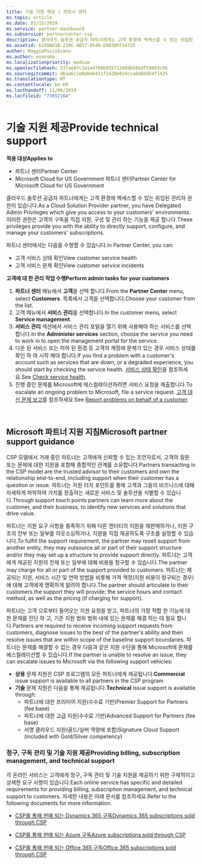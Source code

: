 ```yaml
---
title: 기술 지원 제공 | 파트너 센터
ms.topic: article
ms.date: 03/15/2019
ms.service: partner-dashboard
ms.subservice: partnercenter-csp
description: 클라우드 솔루션 공급자 파트너에게는 고객 환경에 액세스할 수 있는 위임된 관리자 권한이 있습니다.
ms.assetid: 6199AD1B-239C-4B57-8540-E0038FF34725
author: MaggiePucciEvans
ms.author: evansma
ms.localizationpriority: medium
ms.openlocfilehash: 337ae07c1e1e4f08b935713489b56bdf59803c0b
ms.sourcegitcommit: dbaa6c2e8a0e6431f1420e024cca6d0dd54f1425
ms.translationtype: MT
ms.contentlocale: ko-KR
ms.lasthandoff: 11/06/2019
ms.locfileid: "73652164"
---
```

# <a name="provide-technical-support"></a><span data-ttu-id="17bb5-103">기술 지원 제공</span><span class="sxs-lookup"><span data-stu-id="17bb5-103">Provide technical support</span></span>

<span data-ttu-id="17bb5-104">**적용 대상**</span><span class="sxs-lookup"><span data-stu-id="17bb5-104">**Applies to**</span></span>

-  <span data-ttu-id="17bb5-105">파트너 센터</span><span class="sxs-lookup"><span data-stu-id="17bb5-105">Partner Center</span></span>
-  <span data-ttu-id="17bb5-106">Microsoft Cloud for US Government 파트너 센터</span><span class="sxs-lookup"><span data-stu-id="17bb5-106">Partner Center for Microsoft Cloud for US Government</span></span>


<span data-ttu-id="17bb5-107">클라우드 솔루션 공급자 파트너에게는 고객 환경에 액세스할 수 있는 위임된 관리자 권한이 있습니다.</span><span class="sxs-lookup"><span data-stu-id="17bb5-107">As a Cloud Solution Provider partner, you have Delegated Admin Privileges which give you access to your customers' environments.</span></span> <span data-ttu-id="17bb5-108">이러한 권한은 고객의 구독을 직접 지원, 구성 및 관리 하는 기능을 제공 합니다.</span><span class="sxs-lookup"><span data-stu-id="17bb5-108">These privileges provide you with the ability to directly support, configure, and manage your customers' subscriptions.</span></span>

<span data-ttu-id="17bb5-109">파트너 센터에서는 다음을 수행할 수 있습니다.</span><span class="sxs-lookup"><span data-stu-id="17bb5-109">In Partner Center, you can:</span></span>

-   <span data-ttu-id="17bb5-110">고객 서비스 상태 확인</span><span class="sxs-lookup"><span data-stu-id="17bb5-110">View customer service health</span></span>
-   <span data-ttu-id="17bb5-111">고객 서비스 문제 확인</span><span class="sxs-lookup"><span data-stu-id="17bb5-111">View customer service incidents</span></span>

<span data-ttu-id="17bb5-112">**고객에 대 한 관리 작업 수행**</span><span class="sxs-lookup"><span data-stu-id="17bb5-112">**Perform admin tasks for your customers**</span></span>

1.  <span data-ttu-id="17bb5-113">**파트너 센터** 메뉴에서 **고객**을 선택 합니다.</span><span class="sxs-lookup"><span data-stu-id="17bb5-113">From the **Partner Center** menu, select **Customers**.</span></span> <span data-ttu-id="17bb5-114">목록에서 고객을 선택합니다.</span><span class="sxs-lookup"><span data-stu-id="17bb5-114">Choose your customer from the list.</span></span>
2.  <span data-ttu-id="17bb5-115">고객 메뉴에서 **서비스 관리**를 선택합니다.</span><span class="sxs-lookup"><span data-stu-id="17bb5-115">In the customer menu, select **Service management**.</span></span>
3.  <span data-ttu-id="17bb5-116">**서비스 관리** 섹션에서 서비스 관리 포털을 열기 위해 사용해야 하는 서비스를 선택합니다.</span><span class="sxs-lookup"><span data-stu-id="17bb5-116">In the **Administer services** section, choose the service you need to work in to open the management portal for the service.</span></span>
4.  <span data-ttu-id="17bb5-117">다운 된 서비스 또는 저하 된 환경 등 고객의 계정에 문제가 있는 경우 서비스 상태를 확인 하 여 시작 해야 합니다.</span><span class="sxs-lookup"><span data-stu-id="17bb5-117">If you find a problem with a customer's account such as services that are down, or a degraded experience, you should start by checking the service health.</span></span> <span data-ttu-id="17bb5-118">[서비스 상태 확인](check-service-health.md)을 참조하세요.</span><span class="sxs-lookup"><span data-stu-id="17bb5-118">See [Check service health](check-service-health.md).</span></span>
5.  <span data-ttu-id="17bb5-119">진행 중인 문제를 Microsoft에 에스컬레이션하려면 서비스 요청을 제출합니다.</span><span class="sxs-lookup"><span data-stu-id="17bb5-119">To escalate an ongoing problem to Microsoft, file a service request.</span></span> <span data-ttu-id="17bb5-120">[고객 대신 문제 보고](report-problems-on-behalf-of-a-customer.md)를 참조하세요.</span><span class="sxs-lookup"><span data-stu-id="17bb5-120">See [Report problems on behalf of a customer](report-problems-on-behalf-of-a-customer.md).</span></span>

 
## <a name="microsoft-partner-support-guidance"></a><span data-ttu-id="17bb5-121">Microsoft 파트너 지원 지침</span><span class="sxs-lookup"><span data-stu-id="17bb5-121">Microsoft partner support guidance</span></span>

<span data-ttu-id="17bb5-122">CSP 모델에서 거래 중인 파트너는 고객에게 신뢰할 수 있는 조언자로서, 고객의 질문 또는 문제에 대한 지원을 포함해 종합적인 관계를 소유합니다.</span><span class="sxs-lookup"><span data-stu-id="17bb5-122">Partners transacting in the CSP model are the trusted advisor to their customers and own the relationship end-to-end, including support when their customer has a question or issue.</span></span> <span data-ttu-id="17bb5-123">파트너는 지원 터치 포인트를 통해 고객과 그들의 비즈니스에 대해 자세하게 파악하여 가치를 창출하는 새로운 서비스 및 솔루션을 식별할 수 있습니다.</span><span class="sxs-lookup"><span data-stu-id="17bb5-123">Through support touch points partners can learn more about the customer, and their business, to identify new services and solutions that drive value.</span></span>

<span data-ttu-id="17bb5-124">파트너는 지원 요구 사항을 충족하기 위해 다른 엔터티의 지원을 재판매하거나, 지원 구조의 전부 또는 일부를 아웃소싱하거나, 지원을 직접 제공하도록 구조를 설정할 수 있습니다.</span><span class="sxs-lookup"><span data-stu-id="17bb5-124">To fulfill the support requirement, the partner may resell support from another entity, they may outsource all or part of their support structure and/or they may set up a structure to provide support directly.</span></span>  <span data-ttu-id="17bb5-125">파트너는 고객에게 제공된 지원의 전체 또는 일부에 대해 비용을 청구할 수 있습니다.</span><span class="sxs-lookup"><span data-stu-id="17bb5-125">The partner may charge for all or part of the support provided to customers.</span></span> <span data-ttu-id="17bb5-126">파트너는 제공되는 지원, 서비스 시간 및 연락 방법을 비롯해 가격 책정(지원 비용이 청구되는 경우)에 대해 고객에게 명확하게 알려야 합니다.</span><span class="sxs-lookup"><span data-stu-id="17bb5-126">The partner should articulate to their customers the support they will provide, the service hours and contact method, as well as the pricing (if charging for support).</span></span> 

<span data-ttu-id="17bb5-127">파트너는 고객 으로부터 들어오는 지원 요청을 받고, 파트너의 가장 적합 한 기능에 대 한 문제를 진단 하 고, 기준 지원 범위 범위 내에 있는 문제를 해결 하는 데 필요 합니다.</span><span class="sxs-lookup"><span data-stu-id="17bb5-127">Partners are required to receive incoming support requests from customers, diagnose issues to the best of the partner's ability and then resolve issues that are within scope of the baseline support boundaries.</span></span> <span data-ttu-id="17bb5-128">파트너는 문제를 해결할 수 없는 경우 다음과 같은 지원 수단을 통해 Microsoft에 문제를 에스컬레이션할 수 있습니다.</span><span class="sxs-lookup"><span data-stu-id="17bb5-128">If the partner is unable to resolve an issue, they can escalate issues to Microsoft via the following support vehicles:</span></span>

- <span data-ttu-id="17bb5-129">**상용** 문제 지원은 CSP 프로그램의 모든 파트너에게 제공됩니다.</span><span class="sxs-lookup"><span data-stu-id="17bb5-129">**Commercial** issue support is available to all partners in the CSP program</span></span>
-   <span data-ttu-id="17bb5-130">**기술** 문제 지원은 다음을 통해 제공됩니다.</span><span class="sxs-lookup"><span data-stu-id="17bb5-130">**Technical** issue support is available through:</span></span>
    -   <span data-ttu-id="17bb5-131">파트너에 대한 프리미어 지원(수수료 기반)</span><span class="sxs-lookup"><span data-stu-id="17bb5-131">Premier Support for Partners (fee base)</span></span>
    -   <span data-ttu-id="17bb5-132">파트너에 대한 고급 지원(수수료 기반)</span><span class="sxs-lookup"><span data-stu-id="17bb5-132">Advanced Support for Partners (fee base)</span></span>
    -   <span data-ttu-id="17bb5-133">서명 클라우드 지원(골드/실버 역량에 포함)</span><span class="sxs-lookup"><span data-stu-id="17bb5-133">Signature Cloud Support (included with Gold/Silver competency)</span></span>

### <a name="providing-billing-subscription-management-and-technical-support"></a><span data-ttu-id="17bb5-134">청구, 구독 관리 및 기술 지원 제공</span><span class="sxs-lookup"><span data-stu-id="17bb5-134">Providing billing, subscription management, and technical support</span></span> 

<span data-ttu-id="17bb5-135">각 온라인 서비스는 고객에게 청구, 구독 관리 및 기술 지원을 제공하기 위한 구체적이고 상세한 요구 사항이 있습니다.</span><span class="sxs-lookup"><span data-stu-id="17bb5-135">Each online service has specific and detailed requirements for providing billing, subscription management, and technical support to customers.</span></span> <span data-ttu-id="17bb5-136">자세한 내용은 아래 문서를 참조하세요.</span><span class="sxs-lookup"><span data-stu-id="17bb5-136">Refer to the following documents for more information.</span></span>

-   [<span data-ttu-id="17bb5-137">CSP를 통해 판매 되는 Dynamics 365 구독</span><span class="sxs-lookup"><span data-stu-id="17bb5-137">Dynamics 365 subscriptions sold through CSP</span></span>](https://www.microsoftpartnercommunity.com/t5/CSP/Microsoft-Partner-Support-Guidance/m-p/5262#M30)

-   [<span data-ttu-id="17bb5-138">CSP를 통해 판매 되는 Azure 구독</span><span class="sxs-lookup"><span data-stu-id="17bb5-138">Azure subscriptions sold through CSP</span></span>](https://www.microsoftpartnercommunity.com/t5/CSP/Microsoft-Partner-Support-Guidance/m-p/5263#M31)

-   [<span data-ttu-id="17bb5-139">CSP를 통해 판매 되는 Office 365 구독</span><span class="sxs-lookup"><span data-stu-id="17bb5-139">Office 365 subscriptions sold through CSP</span></span>](https://www.microsoftpartnercommunity.com/t5/CSP/Microsoft-Partner-Support-Guidance/m-p/5264#M32)
 



